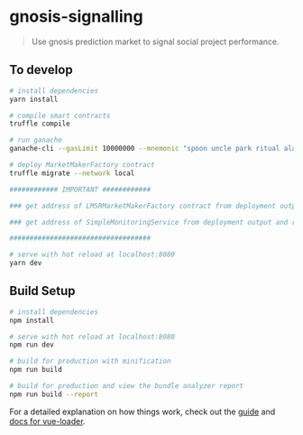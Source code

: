 # gnosis-signalling

> Use gnosis prediction market to signal social project performance. 

## To develop

``` bash
# install dependencies
yarn install

# compile smart contracts
truffle compile

# run ganache
ganache-cli --gasLimit 10000000 --mnemonic "spoon uncle park ritual alarm journey matter water apart warrior weird soap"

# deploy MarketMakerFactory contract
truffle migrate --network local

############ IMPORTANT ############

### get address of LMSRMarketMakerFactory contract from deployment output and replace it in src/store/gnosis/contracts.js

### get address of SimpleMonitoringService from deployment output and replace it in notification-service/contracts.js and src/store/gnosis/contracts.js

###################################

# serve with hot reload at localhost:8080
yarn dev
```

## Build Setup

``` bash
# install dependencies
npm install

# serve with hot reload at localhost:8080
npm run dev

# build for production with minification
npm run build

# build for production and view the bundle analyzer report
npm run build --report
```

For a detailed explanation on how things work, check out the [guide](http://vuejs-templates.github.io/webpack/) and [docs for vue-loader](http://vuejs.github.io/vue-loader).
